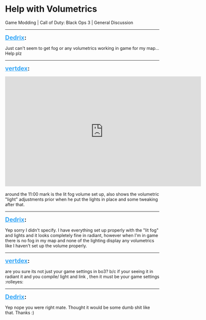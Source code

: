 # Help with Volumetrics
Game Modding | Call of Duty: Black Ops 3 | General Discussion

---
<strong style="font-size: 1.4em;"><span style="text-decoration: underline;text-decoration-color: #34a7f9;"><span style="color:#34a7f9;">Dedrix</span></span>:</strong>

<p>Just can&#39;t seem to get fog or any volumetrics working in game for my map...<br />Help plz</p>

---
<strong style="font-size: 1.4em;"><span style="text-decoration: underline;text-decoration-color: #34a7f9;"><span style="color:#34a7f9;">vertdex</span></span>:</strong>

<p><iframe type="text/html" width="640" height="360" src="https://www.youtube.com/embed/6tNSZxBgsc0" frameborder="0"></iframe><br /><br />around the 11:00 mark is the lit fog volume set up, also shows the volumetric &quot;light&quot; adjustments prior when he put the lights in place and some tweaking after that.</p>

---
<strong style="font-size: 1.4em;"><span style="text-decoration: underline;text-decoration-color: #34a7f9;"><span style="color:#34a7f9;">Dedrix</span></span>:</strong>

<p>Yep sorry I didn&#39;t specify. I have everything set up properly with the &quot;lit fog&quot; and lights and it looks completely fine in radiant, however when I&#39;m in game there is no fog in my map and none of the lighting display any volumetrics like I haven&#39;t set up the volume properly.</p>

---
<strong style="font-size: 1.4em;"><span style="text-decoration: underline;text-decoration-color: #34a7f9;"><span style="color:#34a7f9;">vertdex</span></span>:</strong>

<p>are you sure its not just your game settings in bo3? b/c if your seeing it in radiant it and you compile/ light and link , then it must be your game settings :rolleyes:</p>

---
<strong style="font-size: 1.4em;"><span style="text-decoration: underline;text-decoration-color: #34a7f9;"><span style="color:#34a7f9;">Dedrix</span></span>:</strong>

<p>Yep nope you were right mate. Thought it would be some dumb shit like that. Thanks :)</p>
